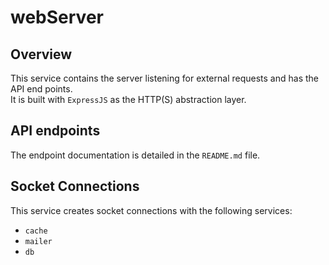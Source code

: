 # webServer

## Overview

This service contains the server listening for external requests and has the API end points.  
It is built with `ExpressJS` as the HTTP(S) abstraction layer.

## API endpoints

The endpoint documentation is detailed in the `README.md` file.

## Socket Connections

This service creates socket connections with the following services:

- `cache`
- `mailer`
- `db`